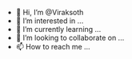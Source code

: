 - 👋 Hi, I’m @Viraksoth
- 👀 I’m interested in ...
- 🌱 I’m currently learning ...
- 💞️ I’m looking to collaborate on ...
- 📫 How to reach me ...

<!---
Viraksoth/Viraksoth is a ✨ special ✨ repository because its `README.md` (this file) appears on your GitHub profile.
You can click the Preview link to take a look at your changes.
--->
